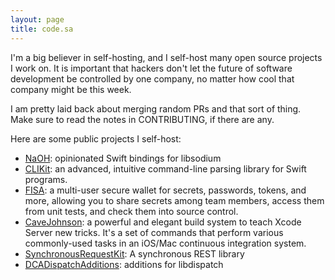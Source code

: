 ```yaml
---
layout: page
title: code.sa
---
```


I'm a big believer in self-hosting, and I self-host many open source projects I work on.  It is important that hackers don't let the future of software development be controlled by one company, no matter how cool that company might be this week.

I am pretty laid back about merging random PRs and that sort of thing.  Make sure to read the notes in CONTRIBUTING, if there are any.

Here are some public projects I self-host:

* [NaOH](https://code.sealedabstract.com/drewcrawford/NaOH): opinionated Swift bindings for libsodium
* [CLIKit](https://code.sealedabstract.com/drewcrawford/CLIKit): an advanced, intuitive command-line parsing library for Swift programs.
* [FISA](https://code.sealedabstract.com/drewcrawford/FISA): a multi-user secure wallet for secrets, passwords, tokens, and more, allowing you to share secrets among team members, access them from unit tests, and check them into source control.  
* [CaveJohnson](https://code.sealedabstract.com/drewcrawford/CaveJohnson2): a powerful and elegant build system to teach Xcode Server new tricks. It's a set of commands that perform various commonly-used tasks in an iOS/Mac continuous integration system. 
* [SynchronousRequestKit](https://code.sealedabstract.com/drewcrawford/SynchronousRequestKit): A synchronous REST library
* [DCADispatchAdditions](https://code.sealedabstract.com/drewcrawford/DCADispatchAdditions): additions for libdispatch
